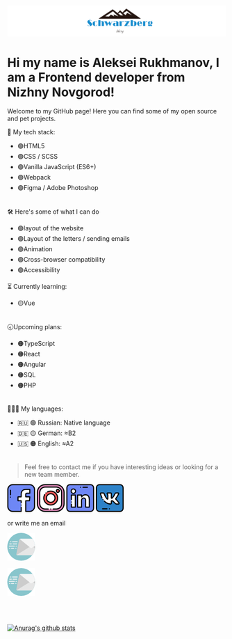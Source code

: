 [![logo](https://github.com/Schwarzberg-A/Schwarzberg-A/blob/main/img/Sberg2.png)](https://github.com/Schwarzberg-A)   
# Hi my name is **Aleksei Rukhmanov**, I am a Frontend developer from Nizhny Novgorod!

Welcome to my GitHub page! Here you can find some of my open source and pet projects.


💪 My tech stack:
* 🟢HTML5
* 🟢CSS / SCSS
* 🟢Vanilla JavaScript (ES6+)
* 🟢Webpack
* 🟢Figma / Adobe Photoshop
<br/><br/>

🛠 Here's some of what I can do
* 🟢layout of the website
* 🟢Layout of the letters / sending emails
* 🟢Animation
* 🟢Сross-browser compatibility
* 🟢Accessibility


<!--more-->


⏳ Currently learning:
* 🟡Vue
<br/><br/>

🕣Upcoming plans:
* 🟠TypeScript
* 🟠React
* 🟠Angular
* 🟠SQL
* 🟠PHP
<br/><br/>

👨💬👦 My languages:
* 🇷🇺 🟢 Russian: Native language
* 🇩🇪 🟡 German: ≈B2
* 🇺🇸 🟠 English: ≈A2
<br/><br/>

>Feel free to contact me if you have interesting ideas or looking for a new team member.


[![facebook](https://github.com/Schwarzberg-A/Schwarzberg-A/blob/main/img/facebook.png)](https://www.facebook.com/profile.php?id=100022285489839)
[![instagram](https://github.com/Schwarzberg-A/Schwarzberg-A/blob/main/img/instagram.png)](https://www.instagram.com/aleksei.rukhmanov/)
[![linkedin](https://github.com/Schwarzberg-A/Schwarzberg-A/blob/main/img/linkedin.png)](https://www.linkedin.com/in/aleksei-rukhmanov-77aba7203)
[![vk](https://github.com/Schwarzberg-A/Schwarzberg-A/blob/main/img/vk.png)](https://vk.com/mickjay)


or write me an email

[![Email](https://github.com/Schwarzberg-A/Schwarzberg-A/blob/main/img/send.png)](mailto:aleksei.rukhmanov@gmx.de)

[![Email](https://github.com/Schwarzberg-A/Schwarzberg-A/blob/main/img/send.png)](aleksei.rukhmanov@gmx.de)

<br/><br/>

[![Anurag's github stats](https://github-readme-stats.vercel.app/api?username=Schwarzberg-A&show_icons=true&theme=tokyonight)](https://github.com/anuraghazra/github-readme-stats)

 